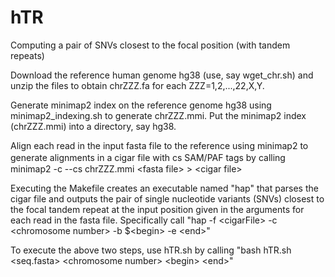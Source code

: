 # hTR
Computing a pair of SNVs closest to the focal position (with tandem repeats)

Download the reference human genome hg38 (use, say wget_chr.sh) and unzip the files to obtain chrZZZ.fa for each ZZZ=1,2,...,22,X,Y.

Generate minimap2 index on the reference genome hg38 using minimap2_indexing.sh to generate chrZZZ.mmi.
Put the minimap2 index (chrZZZ.mmi) into a directory, say hg38.

Align each read in the input fasta file to the reference using minimap2 to generate alignments in a cigar file with cs SAM/PAF tags by calling　　minimap2 -c --cs chrZZZ.mmi \<fasta file\> \> \<cigar file\>

Executing the Makefile creates an executable named "hap" that parses the cigar file and outputs the pair of single nucleotide variants (SNVs) closest to the focal tandem repeat at the input position given in the arguments for each read in the fasta file. Specifically call "hap -f \<cigarFile\> -c \<chromosome number\> -b $\<begin\> -e \<end\>"

To execute the above two steps, use hTR.sh by calling "bash hTR.sh \<seq.fasta\> \<chromosome number\> \<begin\> \<end\>" 

